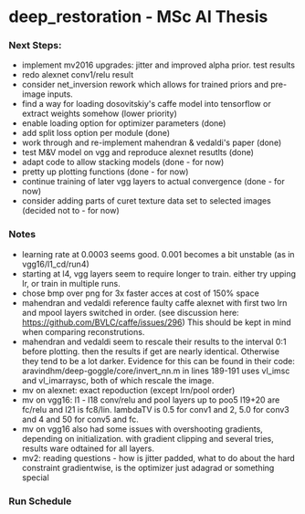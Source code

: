 # deep_restoration - MSc AI Thesis

### Next Steps:
- implement mv2016 upgrades: jitter and improved alpha prior. test results
- redo alexnet conv1/relu result
- consider net_inversion rework which allows for trained priors and pre-image inputs.
- find a way for loading dosovitskiy's caffe model into tensorflow or extract weights somehow (lower priority)
- enable loading option for optimizer parameters (done)
- add split loss option per module (done)
- work through and re-implement mahendran & vedaldi's paper (done)
- test M&V model on vgg and reproduce alexnet resutlts (done)
- adapt code to allow stacking models (done - for now)
- pretty up plotting functions (done - for now)
- continue training of later vgg layers to actual convergence (done - for now)
- consider adding parts of curet texture data set to selected images (decided not to - for now)


### Notes
- learning rate at 0.0003 seems good. 0.001 becomes a bit unstable (as in vgg16/l1_cd/run4)
- starting at l4, vgg layers seem to require longer to train. either try upping lr, or train in multiple runs.
- chose bmp over png for 3x faster acces at cost of 150% space
- mahendran and vedaldi reference faulty caffe alexnet with first two lrn and mpool layers switched in order. (see discussion here: https://github.com/BVLC/caffe/issues/296) This should be kept in mind when comparing reconstrutions.
- mahendran and vedaldi seem to rescale their results to the interval 0:1 before plotting. then the results if get are nearly identical. Otherwise they tend to be a lot darker. Evidence for this can be found in their code: aravindhm/deep-goggle/core/invert_nn.m in lines 189-191 uses vl_imsc and vl_imarraysc, both of which rescale the image.
- mv on alexnet: exact repoduction (except lrn/pool order)
- mv on vgg16: l1 - l18 conv/relu and pool layers up to poo5 l19+20 are fc/relu and l21 is fc8/lin. lambdaTV is 0.5 for conv1 and 2, 5.0 for conv3 and 4 and 50 for conv5 and fc.
- mv on vgg16 also had some issues with overshooting gradients, depending on initialization. with gradient clipping and several tries, results ware odtained for all layers.
- mv2: reading questions - how is jitter padded, what to do about the hard constraint gradientwise, is the optimizer just adagrad or something special

### Run Schedule
